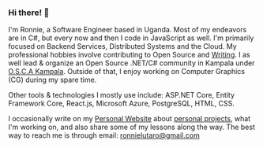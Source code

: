 ### Hi there! 👋
I'm Ronnie, a Software Engineer based in Uganda. Most of my endeavors are in C#, but every now and then I code in JavaScript as well. I'm primarily focused on Backend Services, Distributed Systems and the Cloud. My professional hobbies involve contributing to Open Source and [Writing](https://ronnielutaro.github.io/blog). I as well lead & organize an Open Source .NET/C# community in Kampala under [O.S.C.A Kampala](https://github.com/OSCA-Kampala-Chapter). Outside of that, I enjoy working on Computer Graphics (CG) during my spare time.

Other tools & technologies I mostly use include: ASP.NET Core, Entity Framework Core, React.js, Microsoft Azure, PostgreSQL, HTML, CSS.

I occasionally write on my [Personal Website](https://ronnielutalo.github.io/) about [personal projects](https://ronnielutalo.github.io/projects/), what I'm working on, and also share some of my lessons along the way. The best way to reach me is through email: ronnielutaro@gmail.com

